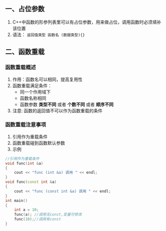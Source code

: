 ## 一、占位参数
1. C++中函数的形参列表里可以有占位参数，用来做占位，调用函数时必须填补该位置 
2. 语法： `返回值类型 函数名 (数据类型){}`

## 二、函数重载
### 函数重载概述
1. 作用：函数名可以相同，提高复用性 
2. 函数重载满足条件： 
	+ 同一个作用域下 
	+ 函数名称相同 
	+ 函数参数 **类型不同** 或者 **个数不同** 或者 **顺序不同** 
3. 注意: 函数的返回值不可以作为函数重载的条件

### 函数重载注意事项
1. 引用作为重载条件
2. 函数重载碰到函数默认参数
3. 示例
```Cpp
//引用作为重载条件 
void func(int &a)
{ 
	cout << "func (int &a) 调用 " << endl; 
} 
void func(const int &a) 
{ 
	cout << "func (const int &a) 调用 " << endl; 
}
int main() 
{
	int a = 10; 
	func(a); //调用无const,变量可修改
	func(10);//调用有const
}
```